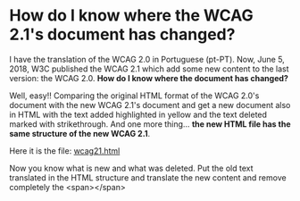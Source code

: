 # How do I know where the WCAG 2.1's document has changed?

I have the translation of the WCAG 2.0 in Portuguese (pt-PT). Now, June 5, 2018, W3C published the WCAG 2.1 which add some new content to the last version: the WCAG 2.0. **How do I know where the document has changed?**

Well, easy!! Comparing the original HTML format of the WCAG 2.0's document with the new WCAG 2.1's document and get a new document also in HTML with the text added highlighted in yellow and the text deleted marked with strikethrough. And one more thing… **the new HTML file has the same structure of the new WCAG 2.1**.

Here it is the file: [wcag21.html](wcag21.html)

Now you know what is new and what was deleted. Put the old text translated in the HTML structure and translate the new content and remove completely the &lt;span&gt;&lt;/span&gt;

